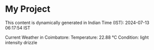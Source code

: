 # My Project

This content is dynamically generated in Indian Time (IST): 2024-07-13 06:17:54 IST


Current Weather in Coimbatore:
Temperature: 22.88 °C
Condition: light intensity drizzle
